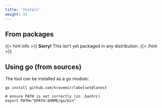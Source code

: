 ```yaml
---
title: 'Install'
weight: 15
---
```


## From packages

{{< hint info >}}
**Sorry!** This isn't yet packaged in any distribution.
{{< /hint >}}

## Using go (from sources)

The tool can be installed as a go module:

```shell
go install github.com/kravemir/labelset@latest

# ensure PATH is set correctly (in .bashrc)
export PATH="$PATH:$HOME/go/bin"
```
